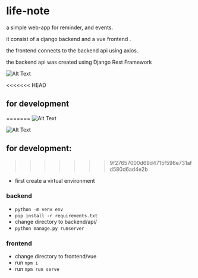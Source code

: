 # life-note

a simple web-app for reminder, and events.

it consist of a django backend and a vue frontend .

the frontend connects to the backend api using axios.

the backend api was created using Django Rest Framework

![Alt Text](https://dev-to-uploads.s3.amazonaws.com/i/57ug08w7l0dogdwd9vqn.png)

<<<<<<< HEAD
## for development
=======
![Alt Text](https://dev-to-uploads.s3.amazonaws.com/i/zsrg4292ccmqis17l74l.png)

![Alt Text](https://dev-to-uploads.s3.amazonaws.com/i/l6zn4u5w04t030ylotnu.png)



## for development:
>>>>>>> 9f27657000d69d4715f596e731afd580d6ad4e2b

- first create a virtual environment

### backend

- ```python -m venv env```
- ```pip install -r requirements.txt```
- change directory to backend/api/
- ```python manage.py runserver```

### frontend

- change directory to frontend/vue
- run ```npm i```
- run ```npm run serve```

